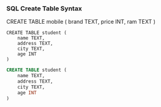 ### SQL Create Table Syntax

CREATE TABLE mobile (
    brand TEXT,
    price INT,
    ram TEXT
)

``` 
CREATE TABLE student (
    name TEXT,
    address TEXT,
    city TEXT,
    age INT
)
```

```sql
CREATE TABLE student (
    name TEXT,
    address TEXT,
    city TEXT,
    age INT
)
```
